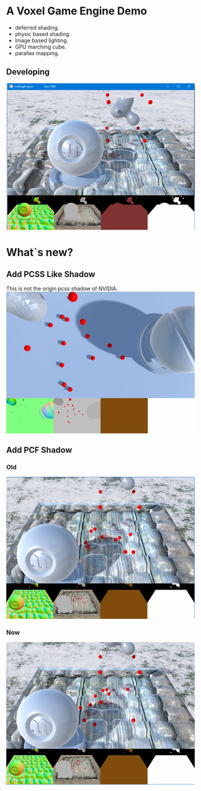 # A Voxel Game Engine Demo

* deferred shading.
* physic based shading.
* Image based lighting.
* GPU marching cube.
* parallax mapping.

## Developing

![alt tag](current.png)

# What`s new?

## Add PCSS Like Shadow
This is not the origin pcss shadow of NVIDIA.
![alt tag](pcssLike.png)

## Add PCF Shadow

### Old
![alt tag](old.PNG)

### Now
![alt tag](now.PNG)
